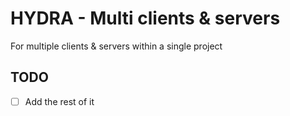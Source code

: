 # HYDRA - Multi clients & servers

For multiple clients & servers within a single project

## TODO

- [ ] Add the rest of it
